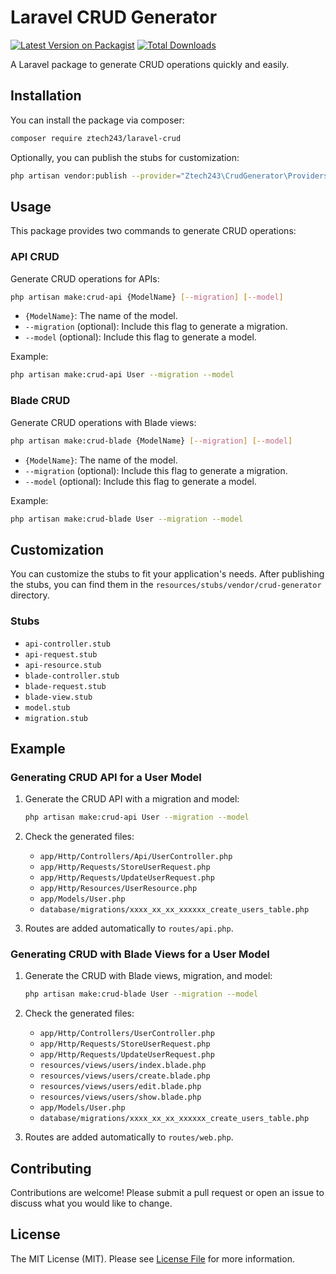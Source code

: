
# Laravel CRUD Generator

[![Latest Version on Packagist](https://img.shields.io/packagist/v/ztech243/artisan-crud.svg?style=flat-square)](https://packagist.org/packages/ztech243/artisan-crud)
[![Total Downloads](https://img.shields.io/packagist/dt/ztech243/artisan-crud.svg?style=flat-square)](https://packagist.org/packages/ztech243/artisan-crud)

A Laravel package to generate CRUD operations quickly and easily.

## Installation

You can install the package via composer:

```bash
composer require ztech243/laravel-crud
```

Optionally, you can publish the stubs for customization:

```bash
php artisan vendor:publish --provider="Ztech243\CrudGenerator\Providers\CrudGeneratorServiceProvider"
```

## Usage

This package provides two commands to generate CRUD operations:

### API CRUD

Generate CRUD operations for APIs:

```bash
php artisan make:crud-api {ModelName} [--migration] [--model]
```

- `{ModelName}`: The name of the model.
- `--migration` (optional): Include this flag to generate a migration.
- `--model` (optional): Include this flag to generate a model.

Example:

```bash
php artisan make:crud-api User --migration --model
```

### Blade CRUD

Generate CRUD operations with Blade views:

```bash
php artisan make:crud-blade {ModelName} [--migration] [--model]
```

- `{ModelName}`: The name of the model.
- `--migration` (optional): Include this flag to generate a migration.
- `--model` (optional): Include this flag to generate a model.

Example:

```bash
php artisan make:crud-blade User --migration --model
```

## Customization

You can customize the stubs to fit your application's needs. After publishing the stubs, you can find them in the `resources/stubs/vendor/crud-generator` directory.

### Stubs

- `api-controller.stub`
- `api-request.stub`
- `api-resource.stub`
- `blade-controller.stub`
- `blade-request.stub`
- `blade-view.stub`
- `model.stub`
- `migration.stub`

## Example

### Generating CRUD API for a User Model

1. Generate the CRUD API with a migration and model:

    ```bash
    php artisan make:crud-api User --migration --model
    ```

2. Check the generated files:

    - `app/Http/Controllers/Api/UserController.php`
    - `app/Http/Requests/StoreUserRequest.php`
    - `app/Http/Requests/UpdateUserRequest.php`
    - `app/Http/Resources/UserResource.php`
    - `app/Models/User.php`
    - `database/migrations/xxxx_xx_xx_xxxxxx_create_users_table.php`

3. Routes are added automatically to `routes/api.php`.

### Generating CRUD with Blade Views for a User Model

1. Generate the CRUD with Blade views, migration, and model:

    ```bash
    php artisan make:crud-blade User --migration --model
    ```

2. Check the generated files:

    - `app/Http/Controllers/UserController.php`
    - `app/Http/Requests/StoreUserRequest.php`
    - `app/Http/Requests/UpdateUserRequest.php`
    - `resources/views/users/index.blade.php`
    - `resources/views/users/create.blade.php`
    - `resources/views/users/edit.blade.php`
    - `resources/views/users/show.blade.php`
    - `app/Models/User.php`
    - `database/migrations/xxxx_xx_xx_xxxxxx_create_users_table.php`

3. Routes are added automatically to `routes/web.php`.

## Contributing

Contributions are welcome! Please submit a pull request or open an issue to discuss what you would like to change.

## License

The MIT License (MIT). Please see [License File](LICENSE.md) for more information.
